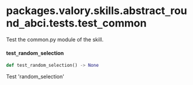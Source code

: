 <a id="packages.valory.skills.abstract_round_abci.tests.test_common"></a>

# packages.valory.skills.abstract`_`round`_`abci.tests.test`_`common

Test the common.py module of the skill.

<a id="packages.valory.skills.abstract_round_abci.tests.test_common.test_random_selection"></a>

#### test`_`random`_`selection

```python
def test_random_selection() -> None
```

Test 'random_selection'

